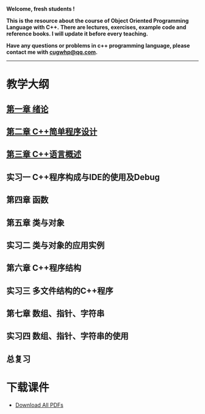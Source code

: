 **Welcome, fresh students !**

**This is the resource about the course of Object Oriented Programming Language with C++.**
**There are lectures, exercises, example code and reference books. I will update it before every teaching.**

**Have any questions or problems in c++ programming language, please contact me with <cugwhp@qq.com>.**

---

# 教学大纲
## [第一章 绪论](./Ch1_Introduction.md)
## [第二章 C++简单程序设计](/Ch2_C++Program.md)
## [第三章 C++语言概述](/Ch3_C++Basic.md)
## 实习一 C++程序构成与IDE的使用及Debug
## 第四章 函数
## 第五章 类与对象
## 实习二 类与对象的应用实例
## 第六章 C++程序结构	
## 实习三 多文件结构的C++程序
## 第七章 数组、指针、字符串
## 实习四 数组、指针、字符串的使用 
## 总复习

# 下载课件
- [Download All PDFs](https://github.com/cugwhp/OOPCPP/tree/master/docs/PDFs)
